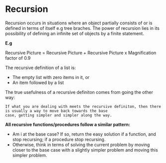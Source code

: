 # Recursion

Recursion occurs in situations where an object partially consists of or is defined in terms of itself e.g tree braches. The power of recursion lies in its possibility of defining an infinite set of objects by a finite statement.

**E.g**

Recursive Picture = Recursive Picture + Recursive Picture x Magnification factor of 0.9

The recursive definition of a list is:

- The empty list with zero items in it, or
- An item followed by a list

The true usefulness of a recursive definiton comes from going the other way:
  
    If what you are dealing with meets the recursive definiton, then there is usually a way to move back towards the base     
    case, getting simpler and simpler along the way. 
    
**All recursive functions/procedures follow a similar pattern:**
- Am i at the base case? If so, return the easy solution if a function, and stop recursing; if a procedure stop recursing.
- Otherwise, think in terms of solving the current problem by moving closer to the base case with a slightly simpler problem and moving this simpler problem.

